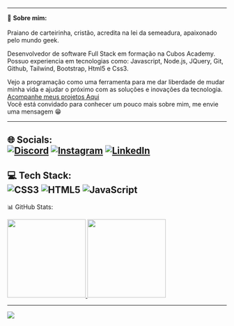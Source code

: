  ---
 💫 **Sobre mim:** <br>
<br>Praiano de carteirinha, cristão, acredita na lei da semeadura, apaixonado pelo mundo geek.

Desenvolvedor de software Full Stack em formação na Cubos Academy.
Possuo experiencia em tecnologias como: Javascript, Node.js, JQuery, Git, Github, Tailwind, Bootstrap, Html5 e Css3.

Vejo a programação como uma ferramenta para me dar liberdade de mudar minha vida e ajudar o próximo com as soluções e inovações da tecnologia.
<br>
[Acompanhe meus projetos Aqui](https://portifolio-jackson.vercel.app/) <br>
Você está convidado para conhecer um pouco mais sobre mim, me envie uma mensagem 😁

---

 🌐 Socials: <br>
[![Discord](https://img.shields.io/badge/Discord-%237289DA.svg?logo=discord&logoColor=white)](https://discordapp.com/users/545050603488018452) [![Instagram](https://img.shields.io/badge/Instagram-%23E4405F.svg?logo=Instagram&logoColor=white)](https://instagram.com/jacksonfelipe.ns/) [![LinkedIn](https://img.shields.io/badge/LinkedIn-%230077B5.svg?logo=linkedin&logoColor=white)](https://linkedin.com/in/jacksonfelipe-ns/)
---

 💻 Tech Stack: <br>
![CSS3](https://img.shields.io/badge/css3-%231572B6.svg?style=for-the-badge&logo=css3&logoColor=white) ![HTML5](https://img.shields.io/badge/html5-%23E34F26.svg?style=for-the-badge&logo=html5&logoColor=white) ![JavaScript](https://img.shields.io/badge/javascript-%23323330.svg?style=for-the-badge&logo=javascript&logoColor=%23F7DF1E)
---

 📊 GitHub Stats: <br>
 <div>
  <a href="https://github.com/JknSantos">
  <img height="180em" src="https://github-readme-streak-stats.herokuapp.com/?user=JknSantos&theme=dark&hide_border=true">
  <img height="180em" src="https://github-readme-stats.vercel.app/api/top-langs/?username=JknSantos&theme=dark&hide_border=true&include_all_commits=false&count_private=false">
 </div>

---
[![](https://visitcount.itsvg.in/api?id=arnaldohenrique&icon=9&color=0)](https://visitcount.itsvg.in)